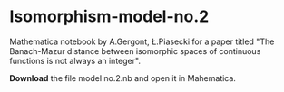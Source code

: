 # Isomorphism-model-no.2
Mathematica notebook by A.Gergont, Ł.Piasecki for a paper titled "The Banach-Mazur distance between isomorphic spaces of continuous functions is not always an integer".

**Download** the file model no.2.nb and open it in Mahematica.
